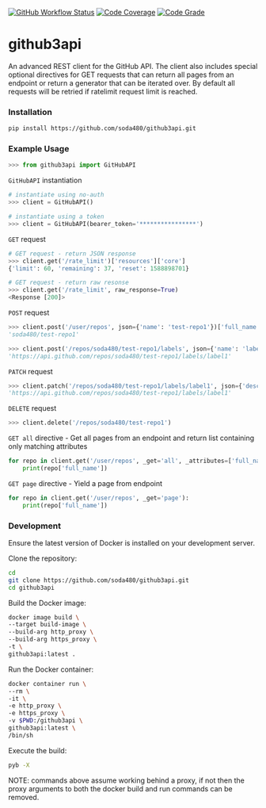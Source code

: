 [![GitHub Workflow Status](https://github.com/soda480/github3api/workflows/build/badge.svg)](https://github.com/soda480/github3api/actions)
[![Code Coverage](https://codecov.io/gh/soda480/github3api/branch/master/graph/badge.svg)](https://codecov.io/gh/soda480/github3api)
[![Code Grade](https://www.code-inspector.com/project/13337/status/svg)](https://frontend.code-inspector.com/project/13337/dashboard)

# github3api #
An advanced REST client for the GitHub API. The client also includes special optional directives for GET requests that can return all pages from an endpoint or return a generator that can be iterated over. By default all requests will be retried if ratelimit request limit is reached.


### Installation ###
```bash
pip install https://github.com/soda480/github3api.git
```

### Example Usage ###

```python
>>> from github3api import GitHubAPI
```

`GitHubAPI` instantiation
```python
# instantiate using no-auth
>>> client = GitHubAPI()

# instantiate using a token
>>> client = GitHubAPI(bearer_token='****************')
```

`GET` request
```python
# GET request - return JSON response
>>> client.get('/rate_limit')['resources']['core']
{'limit': 60, 'remaining': 37, 'reset': 1588898701}

# GET request - return raw resonse
>>> client.get('/rate_limit', raw_response=True)
<Response [200]>
```

`POST` request
```python
>>> client.post('/user/repos', json={'name': 'test-repo1'})['full_name']
'soda480/test-repo1'

>>> client.post('/repos/soda480/test-repo1/labels', json={'name': 'label1', 'color': '#006b75'})['url']
'https://api.github.com/repos/soda480/test-repo1/labels/label1'
```

`PATCH` request
```python
>>> client.patch('/repos/soda480/test-repo1/labels/label1', json={'description': 'my label'})['url']
'https://api.github.com/repos/soda480/test-repo1/labels/label1'
```

`DELETE` request
```python 
>>> client.delete('/repos/soda480/test-repo1')
```

`GET all` directive - Get all pages from an endpoint and return list containing only matching attributes
```python
for repo in client.get('/user/repos', _get='all', _attributes=['full_name']):
    print(repo['full_name'])
```

`GET page` directive - Yield a page from endpoint
```python
for repo in client.get('/user/repos', _get='page'):
    print(repo['full_name'])
```

### Development ###

Ensure the latest version of Docker is installed on your development server.

Clone the repository:
```bash
cd
git clone https://github.com/soda480/github3api.git
cd github3api
```

Build the Docker image:
```sh
docker image build \
--target build-image \
--build-arg http_proxy \
--build-arg https_proxy \
-t \
github3api:latest .
```

Run the Docker container:
```sh
docker container run \
--rm \
-it \
-e http_proxy \
-e https_proxy \
-v $PWD:/github3api \
github3api:latest \
/bin/sh
```

Execute the build:
```sh
pyb -X
```

NOTE: commands above assume working behind a proxy, if not then the proxy arguments to both the docker build and run commands can be removed.
